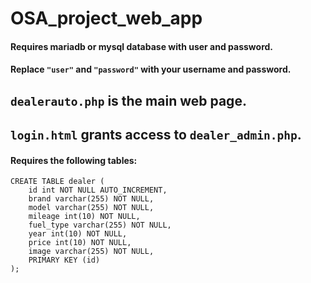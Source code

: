 # OSA_project_web_app
#### Requires mariadb or mysql database with user and password.
#### Replace `"user"` and `"password"` with your username and password.
## `dealerauto.php` is the main web page.
## `login.html` grants access to `dealer_admin.php`.
#### Requires the following tables:
```
CREATE TABLE dealer (
    id int NOT NULL AUTO_INCREMENT,
    brand varchar(255) NOT NULL,
    model varchar(255) NOT NULL,
    mileage int(10) NOT NULL,
    fuel_type varchar(255) NOT NULL,
    year int(10) NOT NULL,
    price int(10) NOT NULL,
    image varchar(255) NOT NULL,
    PRIMARY KEY (id)
); 
```

